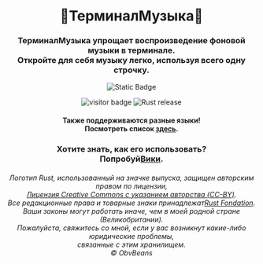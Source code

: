 <div align="center">
    <h1>🤖ТерминалМузыка🎵</h1>
</div>
<div align="center">
    <h3>ТерминалМузыка упрощает воспроизведение фоновой музыки в терминале.<br>
    Откройте для себя музыку легко, используя всего одну строчку.</h3>
</div>

<p align="center">
    <img alt="Static Badge" src="https://img.shields.io/badge/%C2%A9_BSD_3--Clause-лицензия-green?style=for-the-badge">
</p>

<p align="center">
  <img alt="visitor badge" src="https://visitor-badge.lithub.cc/badge?page_id=0SGames.TerminalMusic"/>
  <img alt="Rust release" src="https://img.shields.io/github/v/release/rust-lang/rust?logo=rust&color=red">
</p>

<div align="center">
    <h4>Также поддерживаются разные языки!<br>
    Посмотреть список <a href="https://github.com/0SGames/TerminalMusic/tree/main/Languages">здесь</a>.</h4>
</div>

<div align="center">
    <h3>Хотите знать, как его использовать?<br>
    Попробуй<a href="https://github.com/0SGames/TerminalMusic/wiki">Вики</a>.</h3>
</div>

<div align="center">
    <h6>Логотип Rust, использованный на значке выпуска, защищен авторским правом по лицензии,<br>
        <a href="https://github.com/0SGames/TerminalMusic/wiki">Лицензия Creative Commons с указанием авторства (CC-BY)</a>.<br>
    Все редакционные права и товарные знаки принадлежат<a href="https://foundation.rust-lang.org">Rust Fondation</a>.<br>
    Ваши законы могут работать иначе, чем в моей родной стране (Великобритании).<br>
    Пожалуйста, свяжитесь со мной, если у вас возникнут какие-либо юридические проблемы,<br> связанные с этим хранилищем.<br>
    © ObvBeans</h6>
</div>
